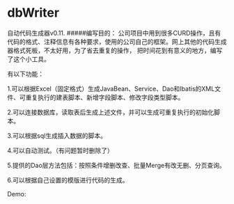 # dbWriter
自动代码生成器v0.11.
#####编写目的：
公司项目中用到很多CURD操作，且有代码的格式、注释信息有各种要求，使用的公司自己的框架。网上其他的代码生成器格式死板，不太好用，为了省去重复的操作，
把时间花到有意义的地方，编写了这个小工具。

有以下功能：

1.可以根据Excel（固定格式）生成JavaBean、Service、Dao和Ibatis的XML文件、可重复执行的建表脚本、新增字段脚本、修改字段类型脚本。

2.可以连接数据库，读取表后生成上述文件，并可以生成可重复执行的初始化脚本。

3.可以根据sql生成插入数据的脚本。

4.可以自动测试。（有问题暂时删除了）

5.提供的Dao层方法包括：按照条件增删改查、批量Merge有改无删、分页查询。

6.可以根据自己设置的模版进行代码的生成。

Demo:



